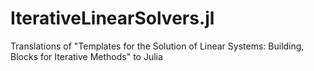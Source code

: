 IterativeLinearSolvers.jl
=========================

Translations of "Templates for the Solution of Linear Systems: Building, Blocks for Iterative Methods" to Julia

